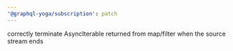 ```yaml
---
'@graphql-yoga/subscription': patch
---
```


correctly terminate AsyncIterable returned from map/filter when the source stream ends
